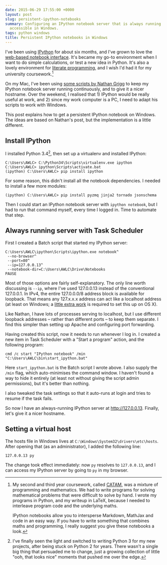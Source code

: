 ```yaml
---
date: 2015-06-29 17:55:00 +0000
layout: post
slug: persistent-ipython-notebooks
summary: Configuring an IPython notebook server that is always running and easily
  accessible in Windows.
tags: python windows
title: Persistent IPython notebooks in Windows
---
```


I've been using [IPython][ipy] for about six months, and I've grown to love the [web-based notebook interface][notebook]. It's became my go-to environment when I want to do simple calculations, or test a new idea in Python. It's also a lovely environment for [literate programming][litprog], and I wish I'd had it for my university coursework.[^1]

On my Mac, I've been using [some scripts by Nathan Grigg][ngrigg] to keep my IPython notebook server running continuously, and to give it a nicer hostname. Over the weekend, I realised that 1) IPython would be really useful at work, and 2) since my work computer is a PC, I need to adapt his scripts to work with Windows.

This post explains how to get a persistent IPython notebook on Windows. The ideas are based on Nathan's post, but the implementation is a little different.

<!-- summary -->

## Install IPython

I installed Python 3.4[^2], then set up a virtualenv and installed IPython:

```
C:\Users\AWLC> C:\Python34\Scripts\virtualenv.exe ipython
C:\Users\AWLC> ipython\Scripts\activate.bat
(ipython) C:\Users\AWLC> pip install ipython
```

For some reason, this didn't install all the notebook dependencies. I needed to install a few more modules:

```
(ipython) C:\Users\AWLC> pip install pyzmq jinja2 tornado jsonschema
```

Then I could start an IPython notebook server with `ipython notebook`, but I had to run that command myself, every time I logged in. Time to automate that step.

## Always running server with Task Scheduler

First I created a Batch script that started my IPython server:

```batch
C:\Users\AWLC\ipython\Scripts\ipython.exe notebook^
 --no-browser^
 --port=80^
 --ip=127.0.0.13^
 --notebook-dir=C:\Users\AWLC\Drive\Notebooks
PAUSE
```

Most of those options are fairly self-explanatory. The only line worth discussing is `--ip`, where I've used 127.0.0.13 instead of the conventional 127.0.0.1. In IPv4, the entire 127.0.0.0/8 address block is available for loopback. That means any 127.x.x.x address can act like a localhost address (at least on Windows; a [little extra work][super] is required to set this up on OS X).

Like Nathan, I have lots of processes serving to localhost, but I use different loopback addresses – rather than different ports – to keep them separate. I find this simpler than setting up Apache and configuring port forwarding.

Having created this script, now it needs to run whenever I log in. I created a new item in Task Scheduler with a "Start a program" action, and the following program:

```
cmd /c start "IPython notebook" /min "C:\Users\AWLC\bin\start_ipython.bat"
```

Here `start_ipython.bat` is the Batch script I wrote above. I also supply the `/min` flag, which auto-minimises the command window. I haven't found a way to hide it entirely (at least not without giving the script admin permissions), but it's better than nothing.

I also tweaked the task settings so that it auto-runs at login and tries to resume if the task fails.

So now I have an always-running IPython server at <http://127.0.0.13>. Finally, let's give it a nicer hostname.

## Setting a virtual host

The hosts file in Windows lives at `C:\Windows\System32\drivers\etc\hosts`. After opening that (as an administrator), I added the following line:

```
127.0.0.13 py
```

The change took effect immediately: now `py` resolves to `127.0.0.13`, and I can access my IPython server by going to `py` in my browser.

[^1]: My second and third year coursework, called [CATAM][catam], was a mixture of programming and mathematics. We had to write programs for solving mathematical problems that were difficult to solve by hand. I wrote my programs in Python, and my writeup in LaTeX, because I needed to interleave program code and the underlying maths.</p><p>IPython notebooks allow you to intersperse Markdown, MathJax and code in an easy way. If you have to write something that combines maths and programming, I really suggest you give these notebooks a look.

[^2]: I've finally seen the light and switched to writing Python 3 for my new projects, after being stuck on Python 2 for years. There wasn't a single big thing that persuaded me to change, just a growing collection of little "ooh, that looks nice" moments that pushed me over the edge.

[ipy]: http://ipython.org/
[notebook]: http://ipython.org/notebook.html
[litprog]: https://en.wikipedia.org/wiki/Literate_programming
[ngrigg]: http://nathangrigg.net/2015/03/ipython-virtualhost-proxy/
[catam]: http://www.maths.cam.ac.uk/undergrad/catam/
[super]: http://superuser.com/a/458877/243137
